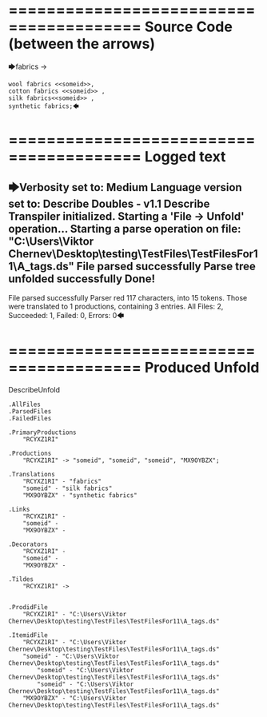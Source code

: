 ========================================
Source Code (between the arrows)
========================================

🡆fabrics ->

	wool fabrics <<someid>>,
	cotton fabrics <<someid>> ,
	silk fabrics<<someid>> ,
	synthetic fabrics;🡄

========================================
Logged text
========================================

🡆Verbosity set to: Medium
Language version set to: Describe Doubles - v1.1
Describe Transpiler initialized.
Starting a 'File -> Unfold' operation...
Starting a parse operation on file: "C:\Users\Viktor Chernev\Desktop\testing\TestFiles\TestFilesFor11\A_tags.ds"
File parsed successfully
Parse tree unfolded successfully
Done!
------------------------
File parsed successfully
Parser red 117 characters, into 15 tokens.
Those were translated to 1 productions, containing 3 entries.
All Files: 2, Succeeded: 1, Failed: 0, Errors: 0🡄

========================================
Produced Unfold
========================================

DescribeUnfold

    .AllFiles
    .ParsedFiles
    .FailedFiles

    .PrimaryProductions
        "RCYXZ1RI" 

    .Productions
        "RCYXZ1RI" -> "someid", "someid", "someid", "MX9OYBZX";

    .Translations
        "RCYXZ1RI" - "fabrics"
        "someid" - "silk fabrics"
        "MX9OYBZX" - "synthetic fabrics"

    .Links
        "RCYXZ1RI" - 
        "someid" - 
        "MX9OYBZX" - 

    .Decorators
        "RCYXZ1RI" - 
        "someid" - 
        "MX9OYBZX" - 

    .Tildes
        "RCYXZ1RI" -> 


    .ProdidFile
        "RCYXZ1RI" - "C:\Users\Viktor Chernev\Desktop\testing\TestFiles\TestFilesFor11\A_tags.ds"

    .ItemidFile
        "RCYXZ1RI" - "C:\Users\Viktor Chernev\Desktop\testing\TestFiles\TestFilesFor11\A_tags.ds"
        "someid" - "C:\Users\Viktor Chernev\Desktop\testing\TestFiles\TestFilesFor11\A_tags.ds"
            "someid" - "C:\Users\Viktor Chernev\Desktop\testing\TestFiles\TestFilesFor11\A_tags.ds"
            "someid" - "C:\Users\Viktor Chernev\Desktop\testing\TestFiles\TestFilesFor11\A_tags.ds"
        "MX9OYBZX" - "C:\Users\Viktor Chernev\Desktop\testing\TestFiles\TestFilesFor11\A_tags.ds"

